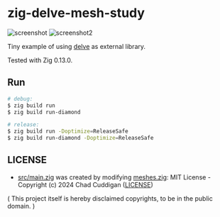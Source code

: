 # zig-delve-mesh-study

![screenshot](screenshot.png)
![screenshot2](screenshot2.png)

Tiny example of using [delve](https://github.com/Interrupt/delve-framework) as external library.

Tested with Zig 0.13.0.

## Run

```bash
# debug:
$ zig build run
$ zig build run-diamond

# release:
$ zig build run -Doptimize=ReleaseSafe
$ zig build run-diamond -Doptimize=ReleaseSafe
```

## LICENSE

- [src/main.zig](src/main.zig) was created by modifying [meshes.zig](https://github.com/Interrupt/delve-framework/blob/3250a6a486277f69c60cb449ffd5540e7cee2309/src/examples/meshes.zig): MIT License - Copyright (c) 2024 Chad Cuddigan ([LICENSE](https://github.com/Interrupt/delve-framework/blob/3f3e9dcc0f418a6338ed17ebadbe5bd68a6227a7/LICENSE))

( This project itself is hereby disclaimed copyrights, to be in the public domain. )